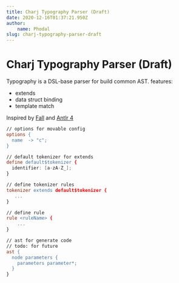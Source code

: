 ```yaml
---
title: Charj Typography Parser (Draft)
date: 2020-12-16T01:37:21.950Z
author:
    name: Phodal
slug: charj-typography-parser-draft
---
```


# Charj Typography Parser (Draft)

Typography is a DSL-base parser for build common AST. features:

 - extends
 - data struct binding
 - template match

Inspired by [Fall](https://github.com/matklad/fall) and [Antlr 4](https://github.com/antlr/antlr4)

```lex
// options for movable config
options {
  name  -> "c";
}

// default tokenizer for extends
define default$tokenizer {
  identifier: [a-zA-Z_];
}

// define tokenizer rules
tokenizer extends default$tokenizer {
   ...
}

// define rule
rule <ruleName> {
    ...
}

// ast for generate code
// todo: for future
ast {
  node parameters {
    parameters parameter*;
  }
}
```

